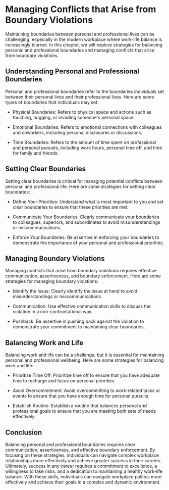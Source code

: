 Managing Conflicts that Arise from Boundary Violations
==================================================================================================================

Maintaining boundaries between personal and professional lives can be challenging, especially in the modern workplace where work-life balance is increasingly blurred. In this chapter, we will explore strategies for balancing personal and professional boundaries and managing conflicts that arise from boundary violations.

Understanding Personal and Professional Boundaries
--------------------------------------------------

Personal and professional boundaries refer to the boundaries individuals set between their personal lives and their professional lives. Here are some types of boundaries that individuals may set:

* Physical Boundaries: Refers to physical space and actions such as touching, hugging, or invading someone's personal space.

* Emotional Boundaries: Refers to emotional connections with colleagues and coworkers, including personal disclosures or discussions.

* Time Boundaries: Refers to the amount of time spent on professional and personal pursuits, including work hours, personal time off, and time for family and friends.

Setting Clear Boundaries
------------------------

Setting clear boundaries is critical for managing potential conflicts between personal and professional life. Here are some strategies for setting clear boundaries:

* Define Your Priorities: Understand what is most important to you and set clear boundaries to ensure that these priorities are met.

* Communicate Your Boundaries: Clearly communicate your boundaries to colleagues, superiors, and subordinates to avoid misunderstandings or miscommunications.

* Enforce Your Boundaries: Be assertive in enforcing your boundaries to demonstrate the importance of your personal and professional priorities.

Managing Boundary Violations
----------------------------

Managing conflicts that arise from boundary violations requires effective communication, assertiveness, and boundary enforcement. Here are some strategies for managing boundary violations:

* Identify the Issue: Clearly identify the issue at hand to avoid misunderstandings or miscommunications.

* Communication: Use effective communication skills to discuss the violation in a non-confrontational way.

* Pushback: Be assertive in pushing back against the violation to demonstrate your commitment to maintaining clear boundaries.

Balancing Work and Life
-----------------------

Balancing work and life can be a challenge, but it is essential for maintaining personal and professional wellbeing. Here are some strategies for balancing work and life:

* Prioritize Time Off: Prioritize time off to ensure that you have adequate time to recharge and focus on personal priorities.

* Avoid Overcommitment: Avoid overcommitting to work-related tasks or events to ensure that you have enough time for personal pursuits.

* Establish Routine: Establish a routine that balances personal and professional goals to ensure that you are meeting both sets of needs effectively.

Conclusion
----------

Balancing personal and professional boundaries requires clear communication, assertiveness, and effective boundary enforcement. By focusing on these strategies, individuals can navigate complex workplace relationships more effectively and achieve greater success in their careers. Ultimately, success in any career requires a commitment to excellence, a willingness to take risks, and a dedication to maintaining a healthy work-life balance. With these skills, individuals can navigate workplace politics more effectively and achieve their goals in a complex and dynamic environment.
